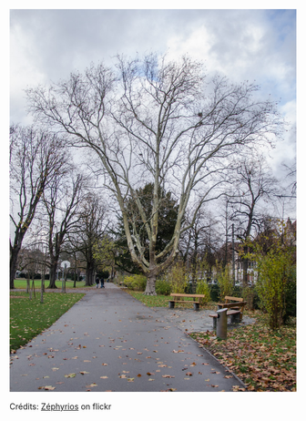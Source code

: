 ![Albane](/images/2021-11-10.jpg)

Crédits: [Zéphyrios](https://www.flickr.com/people/zephyrios/) on flickr